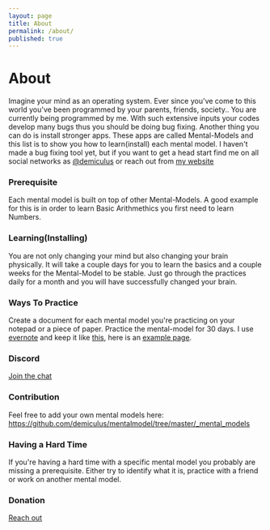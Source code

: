 ```yaml
---
layout: page
title: About
permalink: /about/
published: true
---
```


# About

Imagine your mind as an operating system. Ever since you've come to this world you've been programmed by your parents, friends, society.. You are currently being programmed by me. With such extensive inputs your codes develop many bugs thus you should be doing bug fixing. Another thing you can do is install stronger apps. These apps are called Mental-Models and this list is to show you how to learn(install) each mental model. I haven't made a bug fixing tool yet, but if you want to get a head start find me on all social networks as [@demiculus](https://twitter.com/demiculus) or reach out from [my website](demiculus.com)

### Prerequisite

Each mental model is built on top of other Mental-Models. 
A good example for this is in order to learn Basic Arithmethics you first need to learn Numbers.

### Learning(Installing)

You are not only changing your mind but also changing your brain physically. It will take a couple days for you to learn the basics and a couple weeks for the Mental-Model to be stable. Just go through the practices daily for a month and you will have successfully changed your brain.

### Ways To Practice

Create a document for each mental model you're practicing on your notepad or a piece of paper.
Practice the mental-model for 30 days.
I use [evernote](https://www.evernote.com/referral/Registration.action?sig=3bccbbd47549eb2344f32d1197bde8a9494256e8d55cd55f23e4bd8ce31add07&uid=89210166) and keep it like [this](http://prntscr.com/o88fhu), here is an [example page](http://prntscr.com/o88fyl).

### Discord 

[Join the chat](https://discord.gg/mdTQnNH)

### Contribution

Feel free to add your own mental models here: https://github.com/demiculus/mentalmodel/tree/master/_mental_models

### Having a Hard Time

If you're having a hard time with a specific mental model you probably are missing a prerequisite. Either try to identify what it is, practice with a friend or work on another mental model.

<!-- ### Practice Days

Spacing Effect - https://collegeinfogeek.com/spaced-repetition-memory-technique/
This doesn't seem to work very well to attain new habits (change your brain) but works to keep information. I suggest practicing daily for the first 20 days. -->

### Donation

[Reach out](https://demiculus.com/)